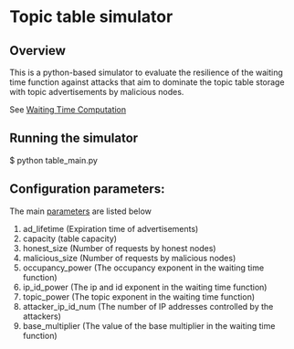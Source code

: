 # Topic table simulator 

## Overview

This is a python-based simulator to evaluate the resilience of the waiting time function against attacks that aim to dominate the topic table storage with topic advertisements by malicious nodes. 

See [Waiting Time Computation](https://github.com/datahop/p2p-service-discovery/blob/master/doc/specs.md#waiting-time-function)


## Running the simulator 

$ python table_main.py 

## Configuration parameters:

The main [parameters](https://github.com/datahop/p2p-service-discovery/blob/d22fa15143110266ea57fad4be61e516e1df57d5/service-discovery/simulator_python/table_main.py#L10) are listed below

1) ad_lifetime            (Expiration time of advertisements)
2) capacity               (table capacity)
3) honest_size            (Number of requests by honest nodes)
4) malicious_size         (Number of requests by malicious nodes)
5) occupancy_power        (The occupancy exponent in the waiting time function) 
6) ip_id_power            (The ip and id exponent in the waiting time function)
7) topic_power            (The topic exponent in the waiting time function)
8) attacker_ip_id_num     (The number of IP addresses controlled by the attackers)
9)  base_multiplier       (The value of the base multiplier in the waiting time function)
